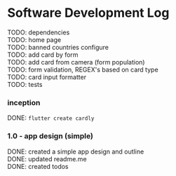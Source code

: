 # Software Development Log


TODO: dependencies <br/>
TODO: home page <br/>
TODO: banned countries configure <br/>
TODO: add card by form <br/>
TODO: add card from camera (form population) <br/>
TODO: form validation, REGEX's based on card type <br/>
TODO: card input formatter <br/>
TODO: tests


### inception
DONE: ```flutter create cardly```

### 1.0 - app design (simple)
DONE: created a simple app design and outline <br/>
DONE: updated readme.me  <br/>
DONE: created todos
